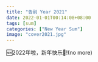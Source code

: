 ```yaml
---
title: "告别 Year 2021"
date: 2022-01-01T00:14:08+08:00
tags: [sum]
categories: ["New Year Sum"]
image: "cover2021.jpg"
---
```

🆕2022年啦，新年快乐🥳!(no more)

<!--more-->
